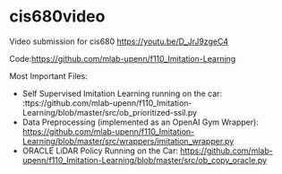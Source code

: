 # cis680video
Video submission for cis680
https://youtu.be/D_JrJ9zgeC4


Code:https://github.com/mlab-upenn/f110_Imitation-Learning

Most Important Files:
* Self Supervised Imitation Learning running on the car: :ttps://github.com/mlab-upenn/f110_Imitation-Learning/blob/master/src/ob_prioritized-ssil.py
* Data Preprocessing (implemented as an OpenAI Gym Wrapper): https://github.com/mlab-upenn/f110_Imitation-Learning/blob/master/src/wrappers/imitation_wrapper.py
* ORACLE LiDAR Policy Running on the Car: https://github.com/mlab-upenn/f110_Imitation-Learning/blob/master/src/ob_copy_oracle.py


